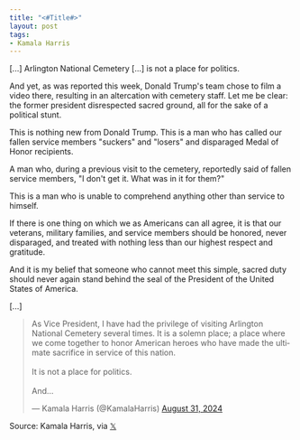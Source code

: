 ```yaml
---
title: "<#Title#>"
layout: post
tags:
- Kamala Harris
---
```


\[...\] Arlington National Cemetery \[...\] is not a place for politics.

And yet, as was reported this week, Donald Trump's team chose to film a video there, resulting in an altercation with cemetery staff. Let me be clear: the former president disrespected sacred ground, all for the sake of a political stunt.

This is nothing new from Donald Trump. This is a man who has called our fallen service members "suckers" and "losers" and disparaged Medal of Honor recipients.

A man who, during a previous visit to the cemetery, reportedly said of fallen service members, "I don't get it. What was in it for them?"

This is a man who is unable to comprehend anything other than service to himself.

If there is one thing on which we as Americans can all agree, it is that our veterans, military families, and service members should be honored, never disparaged, and treated with nothing less than our highest respect and gratitude.

And it is my belief that someone who cannot meet this simple, sacred duty should never again stand behind the seal of the President of the United States of America.

\[...\]

<blockquote class="twitter-tweet"><p lang="en" dir="ltr">As Vice President, I have had the privilege of visiting Arlington National Cemetery several times. It is a solemn place; a place where we come together to honor American heroes who have made the ultimate sacrifice in service of this nation.<br><br>It is not a place for politics.<br><br>And…</p>&mdash; Kamala Harris (@KamalaHarris) <a href="https://twitter.com/KamalaHarris/status/1829915590468731167?ref_src=twsrc%5Etfw">August 31, 2024</a></blockquote> <script async src="https://platform.twitter.com/widgets.js" charset="utf-8"></script>

Source: Kamala Harris, via [𝕏](https://x.com)
